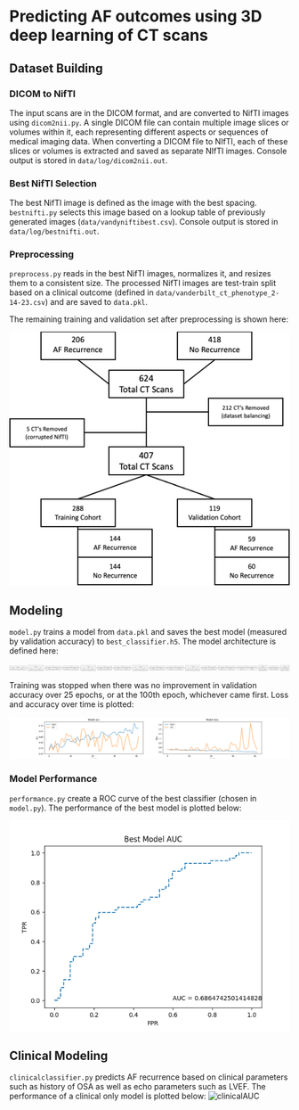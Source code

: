 # Predicting AF outcomes using 3D deep learning of CT scans

## Dataset Building
### DICOM to NifTI
The input scans are in the DICOM format, and are converted to NifTI images using `dicom2nii.py`. A single DICOM file can contain multiple image slices or volumes within it, each representing different aspects or sequences of medical imaging data. When converting a DICOM file to NIfTI, each of these slices or volumes is extracted and saved as separate NIfTI images. Console output is stored in `data/log/dicom2nii.out`.

### Best NifTI Selection
The best NifTI image is defined as the image with the best spacing. `bestnifti.py` selects this image based on a lookup table of previously generated images (`data/vandyniftibest.csv`). Console output is stored in `data/log/bestnifti.out`.

### Preprocessing
`preprocess.py` reads in the best NifTI images, normalizes it, and resizes them to a consistent size. The processed NifTI images are test-train split based on a clinical outcome (defined in `data/vanderbilt_ct_phenotype_2-14-23.csv`) and are saved to `data.pkl`. 

The remaining training and validation set after preprocessing is shown here:

![samples](./figs/samples.png)

## Modeling
`model.py` trains a model from `data.pkl` and saves the best model (measured by validation accuracy) to `best_classifier.h5`. The model architecture is defined here:

![architecture](./figs/architecture.png)

Training was stopped when there was no improvement in validation accuracy over 25 epochs, or at the 100th epoch, whichever came first. Loss and accuracy over time is plotted:

![performance](./figs/performance.png)

### Model Performance
`performance.py` create a ROC curve of the best classifier (chosen in `model.py`). The performance of the best model is plotted below:

![valAUC](./figs/valAUC.png)

## Clinical Modeling
`clinicalclassifier.py` predicts AF recurrence based on clinical parameters such as history of OSA as well as echo parameters such as LVEF. The performance of a clinical only model is plotted below:
![clinicalAUC](./figs/clinicalROC)